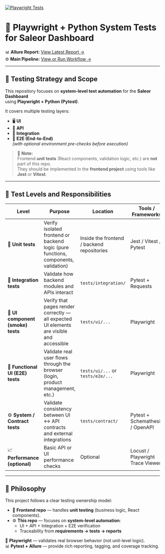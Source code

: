 [![Playwright Tests](https://github.com/rzaqa/playwright-python-demo/actions/workflows/main.yml/badge.svg)](https://github.com/rzaqa/playwright-python-demo/actions/workflows/main.yml)

# 🧪 Playwright + Python System Tests for Saleor Dashboard

📊 **Allure Report:** [View Latest Report →](https://rzaqa.github.io/playwright-python-demo/)  
⚙️ **Main Pipeline:** [View or Run Workflow →](https://github.com/rzaqa/playwright-python-demo/actions/workflows/main.yml)

---

## 🧩 Testing Strategy and Scope

This repository focuses on **system-level test automation** for the **Saleor Dashboard**  
using **Playwright + Python (Pytest)**.

It covers multiple testing layers:
- 🖥️ **UI**
- 🔗 **API**
- 🧩 **Integration**
- 🚀 **E2E (End-to-End)**  
  *(with optional environment pre-checks before execution)*

> 🧠 **Note:**  
> Frontend **unit tests** (React components, validation logic, etc.) are **not** part of this repo.  
> They should be implemented in the **frontend project** using tools like **Jest** or **Vitest**.

---

## 🔹 Test Levels and Responsibilities

| **Level** | **Purpose** | **Location** | **Tools / Frameworks** |
|------------|-------------|---------------|--------------------------|
| 🧠 **Unit tests** | Verify isolated frontend or backend logic (pure functions, components, validation) | Inside the frontend / backend repositories | Jest / Vitest / Pytest |
| 🔗 **Integration tests** | Validate how backend modules and APIs interact | `tests/integration/` | Pytest + Requests |
| 🧩 **UI component (smoke) tests** | Verify that pages render correctly — all expected UI elements are visible and accessible | `tests/ui/...` | Playwright |
| 🚀 **Functional UI (E2E) tests** | Validate real user flows through the browser (login, product management, etc.) | `tests/ui/...` or `tests/e2e/...` | Playwright |
| ⚙️ **System / Contract tests** | Validate consistency between UI ↔ API contracts and external integrations | `tests/contract/` | Pytest + Schemathesis / OpenAPI |
| 📈 **Performance (optional)** | Basic API or UI performance checks | Optional | Locust / Playwright Trace Viewer |

---

## 🔹 Philosophy

This project follows a clear testing ownership model:

- 🧩 **Frontend repo** — handles **unit testing** (business logic, React components).  
- ⚙️ **This repo** — focuses on **system-level automation**:
  - UI + API + Integration + E2E verification  
  - Traceability from **requirements → tests → reports**  

🧪 **Playwright** — validates real browser behavior (not unit-level logic).  
📊 **Pytest + Allure** — provide rich reporting, tagging, and coverage tracking.
